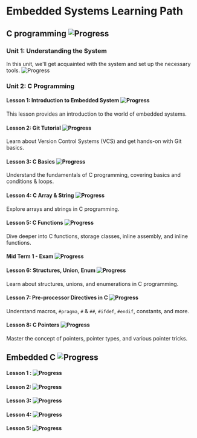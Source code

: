# Embedded Systems Learning Path
 
## C programming ![Progress](https://progress-bar.dev/100/?title=completed)
 
### Unit 1: Understanding the System  

In this unit, we'll get acquainted with the system and set up the necessary tools. ![Progress](https://progress-bar.dev/100/?title=completed)

### Unit 2: C Programming

#### Lesson 1: Introduction to Embedded System ![Progress](https://progress-bar.dev/100/?title=completed) 

This lesson provides an introduction to the world of embedded systems.

#### Lesson 2: Git Tutorial ![Progress](https://progress-bar.dev/100/?title=completed)

Learn about Version Control Systems (VCS) and get hands-on with Git basics.

#### Lesson 3: C Basics ![Progress](https://progress-bar.dev/100/?title=completed)

Understand the fundamentals of C programming, covering basics and conditions & loops.

#### Lesson 4: C Array & String ![Progress](https://progress-bar.dev/100/?title=completed)

Explore arrays and strings in C programming.

#### Lesson 5: C Functions ![Progress](https://progress-bar.dev/100/?title=completed)

Dive deeper into C functions, storage classes, inline assembly, and inline functions.

#### Mid Term 1 - Exam ![Progress](https://progress-bar.dev/100/?title=completed)

#### Lesson 6: Structures, Union, Enum ![Progress](https://progress-bar.dev/100/?title=Completed)

Learn about structures, unions, and enumerations in C programming.

#### Lesson 7: Pre-processor Directives in C ![Progress](https://progress-bar.dev/100/?title=completed)

Understand macros, `#pragma`, `#` & `##`, `#ifdef`, `#endif`, constants, and more.

#### Lesson 8: C Pointers ![Progress](https://progress-bar.dev/100/?title=completed)

Master the concept of pointers, pointer types, and various pointer tricks.

## Embedded C ![Progress](https://progress-bar.dev/100/?title=Completed)

#### Lesson 1 :   ![Progress](https://progress-bar.dev/100/?title=Completed)

#### Lesson 2:    ![Progress](https://progress-bar.dev/100/?title=Completed)

#### Lesson 3:    ![Progress](https://progress-bar.dev/100/?title=Completed)

#### Lesson 4:    ![Progress](https://progress-bar.dev/100/?title=Completed)

#### Lesson 5:    ![Progress](https://progress-bar.dev/100/?title=Completed)
